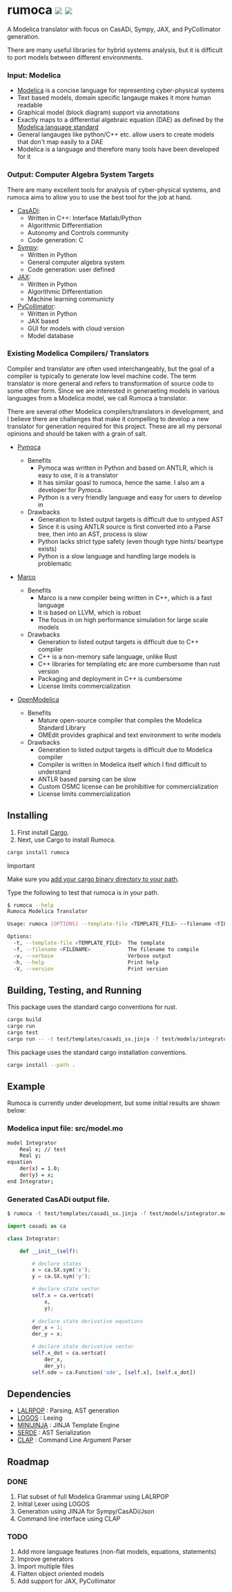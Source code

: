 # rumoca [<img src="https://github.com/jgoppert/rumoca/actions/workflows/rust.yml/badge.svg">](https://github.com/CogniPilot/rumoca/actions) [<img src="https://img.shields.io/crates/v/rumoca">](https://crates.io/crates/rumoca)

A Modelica translator with focus on CasADi, Sympy, JAX, and PyCollimator generation.

There are many useful libraries for hybrid systems analysis, but it is difficult to
port models between different environments.

### **Input**: Modelica
* [Modelica](https://modelica.org/) is a concise language for representing cyber-physical systems
* Text based models, domain specific langauge makes it more human readable
* Graphical model (block diagram) support via annotations
* Exactly maps to a differential algebraic equation (DAE) as defined by the [Modelica language standard](https://specification.modelica.org/master/)
* General langauges like python/C++ etc. allow users to create models that don't map easily to a DAE
* Modelica is a language and therefore many tools have been developed for it 

### **Output**: Computer Algebra System Targets
There are many excellent tools for analysis of cyber-physical systems, and rumoca
aims to allow you to use the best tool for the job at hand.
* [CasADi](https://github.com/casadi/casadi):
    * Written in C++: Interface Matlab/Python
    * Algorithmic Differentiation
    * Autonomy and Controls community
    * Code generation: C
* [Sympy](https://github.com/sympy/sympy):
    * Written in Python
    * General computer algebra system
    * Code generation: user defined
* [JAX](https://github.com/jax-ml/jax): 
    * Written in Python
    * Algorithmic Differentiation
    * Machine learning communicty
* [PyCollimator](https://github.com/collimator-ai/pycollimator): 
    * Written in Python
    * JAX based
    * GUI for models with cloud version
    * Model database

### Existing Modelica Compilers/ Translators

Compiler and translator are often used interchangeably, but the goal of a compiler is typically 
to generate low level machine code. The term translator is more general and refers to 
transformation of source code to some other form. Since we are interested in generaeting
models in various languages from a Modelica model, we call Rumoca a translator.

There are several other Modelica compilers/translators in development, and I believe there are challenges
that make it compelling to develop a new translator for generation required for this project. These are all my personal 
opinions and should be taken with a grain of salt.

* [Pymoca](https://github.com/pymoca/pymoca)
    * Benefits
        * Pymoca was written in Python and based on ANTLR, which is easy to use, it is a translator
        * It has similar goasl to rumoca, hence the same. I also am a developer for Pymoca.
        * Python is a very friendly language and easy for users to develop in
    * Drawbacks
        * Generation to listed output targets is difficult due to untyped AST
        * Since it is using ANTLR source is first converted into a Parse tree, then into an AST, process is slow
        * Python lacks strict type safety (even though type hints/ beartype exists)
        * Python is a slow language and handling large models is problematic

* [Marco](https://github.com/marco-compiler/marco)
    * Benefits
        * Marco is a new compiler being written in C++, which is a fast language
        * It is based on LLVM, which is robust
        * The focus in on high performance simulation for large scale models
    * Drawbacks
        * Generation to listed output targets is difficult due to C++ compiler
        * C++ is a non-memory safe language, unlike Rust
        * C++ libraries for templating etc are more cumbersome than rust version
        * Packaging and deployment in C++ is cumbersome
        * License limits commercialization

* [OpenModelica](https://openmodelica.org/)
    * Benefits
        * Mature open-source compiler that compiles the Modelica Standard Library
        * OMEdit provides graphical and text environment to write models
    * Drawbacks
        * Generation to listed output targets is difficult due to Modelica compiler
        * Compiler is written in Modelica itself which I find difficult to understand
        * ANTLR based parsing can be slow
        * Custom OSMC license can be prohibitive for commercialization
        * License limits commercialization

## Installing

1. First install [Cargo](https://doc.rust-lang.org/cargo/getting-started/installation.html).
2. Next, use Cargo to install Rumoca.

```bash
cargo install rumoca
```

> [!IMPORTANT]
> Make sure you [add your cargo binary directory to your path](https://doc.rust-lang.org/book/ch14-04-installing-binaries.html).

Type the following to test that rumoca is in your path.

```bash
$ rumoca --help
Rumoca Modelica Translator

Usage: rumoca [OPTIONS] --template-file <TEMPLATE_FILE> --filename <FILENAME>

Options:
  -t, --template-file <TEMPLATE_FILE>  The template
  -f, --filename <FILENAME>            The filename to compile
  -v, --verbose                        Verbose output
  -h, --help                           Print help
  -V, --version                        Print version
```

## Building, Testing, and Running

This package uses the standard cargo conventions for rust.

```bash
cargo build
cargo run
cargo test
cargo run -- -t test/templates/casadi_sx.jinja -f test/models/integrator.mo 
```

This package uses the standard cargo installation conventions.

```bash
cargo install --path .
```

## Example

Rumoca is currently under development, but some initial results are shown below:

### Modelica input file: **src/model.mo**
```bash
model Integrator
    Real x; // test
    Real y;
equation
    der(x) = 1.0;
    der(y) = x;
end Integrator;
```

### Generated CasADi output file.
```bash
$ rumoca -t test/templates/casadi_sx.jinja -f test/models/integrator.mo 
```
```python
import casadi as ca

class Integrator:

    def __init__(self):

        # declare states
        x = ca.SX.sym('x');
        y = ca.SX.sym('y');

        # declare state vector
        self.x = ca.vertcat(
            x,
            y);
        
        # declare state derivative equations
        der_x = 1;
        der_y = x;

        # declare state derivative vector
        self.x_dot = ca.vertcat(
            der_x,
            der_y);
        self.ode = ca.Function('ode', [self.x], [self.x_dot])
```


## Dependencies

* [LALRPOP](https://github.com/lalrpop/lalrpop) : Parsing, AST generation
* [LOGOS](https://github.com/maciejhirsz/logos) : Lexing
* [MINIJINJA](https://github.com/mitsuhiko/minijinja) : JINJA Template Engine
* [SERDE](https://github.com/serde-rs/serde) : AST Serialization
* [CLAP](https://github.com/clap-rs/clap) : Command Line Argument Parser

## Roadmap

### DONE
1. Flat subset of full Modelica Grammar using LALRPOP
2. Initial Lexer using LOGOS
3. Generation using JINJA for Sympy/CasADi/Json
4. Command line interface using CLAP

### TODO
1. Add more language features (non-flat models, equations, statements)
2. Improve generators
3. Import multiple files
4. Flatten object oriented models 
5. Add support for JAX, PyCollimator
